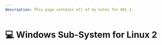 ```yaml
---
description: This page contains all of my notes for WSL-2.
---
```


# 💻 Windows Sub-System for Linux 2

